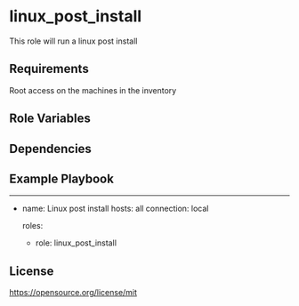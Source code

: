 linux_post_install
=========

This role will run a linux post install

Requirements
------------

Root access on the machines in the inventory

Role Variables
--------------

Dependencies
------------

Example Playbook
----------------

---
- name: Linux post install
  hosts: all
  connection: local

  roles:

    - role: linux_post_install

License
-------

https://opensource.org/license/mit
